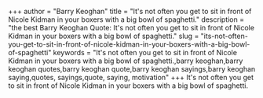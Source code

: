 +++
author = "Barry Keoghan"
title = "It's not often you get to sit in front of Nicole Kidman in your boxers with a big bowl of spaghetti."
description = "the best Barry Keoghan Quote: It's not often you get to sit in front of Nicole Kidman in your boxers with a big bowl of spaghetti."
slug = "its-not-often-you-get-to-sit-in-front-of-nicole-kidman-in-your-boxers-with-a-big-bowl-of-spaghetti"
keywords = "It's not often you get to sit in front of Nicole Kidman in your boxers with a big bowl of spaghetti.,barry keoghan,barry keoghan quotes,barry keoghan quote,barry keoghan sayings,barry keoghan saying,quotes, sayings,quote, saying, motivation"
+++
It's not often you get to sit in front of Nicole Kidman in your boxers with a big bowl of spaghetti.
